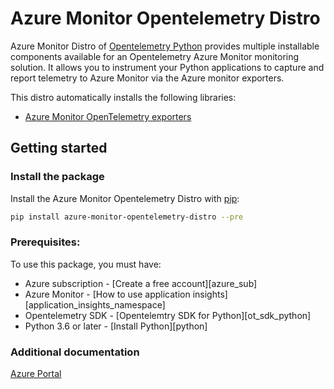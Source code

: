 # Azure Monitor Opentelemetry Distro

Azure Monitor Distro of [Opentelemetry Python][opentelemetry-python] provides multiple installable components available for an Opentelemetry Azure Monitor monitoring solution. It allows you to instrument your Python applications to capture and report telemetry to Azure Monitor via the Azure monitor exporters.

This distro automatically installs the following libraries:

* [Azure Monitor OpenTelemetry exporters][azure_monitor_opentelemetry_exporters]

## Getting started

### Install the package

Install the Azure Monitor Opentelemetry Distro with [pip][pip]:

```Bash
pip install azure-monitor-opentelemetry-distro --pre
```

### Prerequisites:
To use this package, you must have:
* Azure subscription - [Create a free account][azure_sub]
* Azure Monitor - [How to use application insights][application_insights_namespace]
* Opentelemetry SDK - [Opentelemtry SDK for Python][ot_sdk_python]
* Python 3.6 or later - [Install Python][python]

### Additional documentation

[Azure Portal][azure_portal]

<!-- LINKS -->
[azure_monitor_opentelemetry_exporters]: https://github.com/Azure/azure-sdk-for-python/tree/main/sdk/monitor/azure-monitor-opentelemetry-exporter#microsoft-opentelemetry-exporter-for-azure-monitor
[azure_portal]: https://portal.azure.com
[pip]: https://pypi.org/project/pip/
[opentelemetry-python]: https://github.com/open-telemetry/opentelemetry-python
